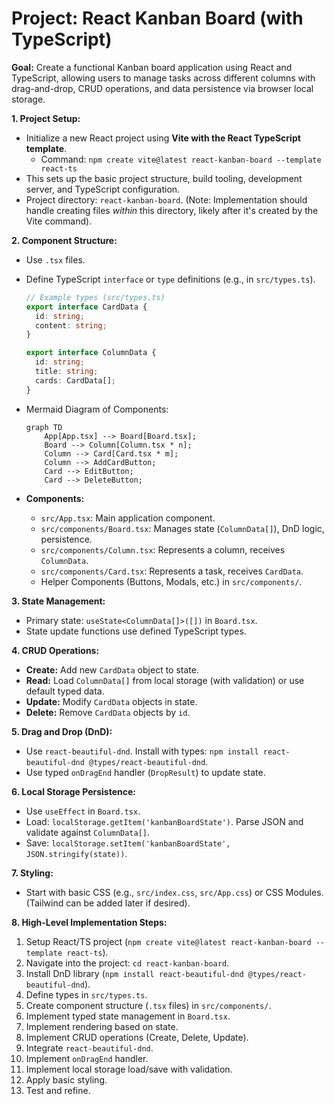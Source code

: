 # Project: React Kanban Board (with TypeScript)

**Goal:** Create a functional Kanban board application using React and TypeScript, allowing users to manage tasks across different columns with drag-and-drop, CRUD operations, and data persistence via browser local storage.

**1. Project Setup:**

*   Initialize a new React project using **Vite with the React TypeScript template**.
    *   Command: `npm create vite@latest react-kanban-board --template react-ts`
*   This sets up the basic project structure, build tooling, development server, and TypeScript configuration.
*   Project directory: `react-kanban-board`. (Note: Implementation should handle creating files *within* this directory, likely after it's created by the Vite command).

**2. Component Structure:**

*   Use `.tsx` files.
*   Define TypeScript `interface` or `type` definitions (e.g., in `src/types.ts`).

    ```typescript
    // Example types (src/types.ts)
    export interface CardData {
      id: string;
      content: string;
    }

    export interface ColumnData {
      id: string;
      title: string;
      cards: CardData[];
    }
    ```

*   Mermaid Diagram of Components:
    ```mermaid
    graph TD
        App[App.tsx] --> Board[Board.tsx];
        Board --> Column[Column.tsx * n];
        Column --> Card[Card.tsx * m];
        Column --> AddCardButton;
        Card --> EditButton;
        Card --> DeleteButton;
    ```

*   **Components:**
    *   `src/App.tsx`: Main application component.
    *   `src/components/Board.tsx`: Manages state (`ColumnData[]`), DnD logic, persistence.
    *   `src/components/Column.tsx`: Represents a column, receives `ColumnData`.
    *   `src/components/Card.tsx`: Represents a task, receives `CardData`.
    *   Helper Components (Buttons, Modals, etc.) in `src/components/`.

**3. State Management:**

*   Primary state: `useState<ColumnData[]>([])` in `Board.tsx`.
*   State update functions use defined TypeScript types.

**4. CRUD Operations:**

*   **Create:** Add new `CardData` object to state.
*   **Read:** Load `ColumnData[]` from local storage (with validation) or use default typed data.
*   **Update:** Modify `CardData` objects in state.
*   **Delete:** Remove `CardData` objects by `id`.

**5. Drag and Drop (DnD):**

*   Use `react-beautiful-dnd`. Install with types: `npm install react-beautiful-dnd @types/react-beautiful-dnd`.
*   Use typed `onDragEnd` handler (`DropResult`) to update state.

**6. Local Storage Persistence:**

*   Use `useEffect` in `Board.tsx`.
*   Load: `localStorage.getItem('kanbanBoardState')`. Parse JSON and validate against `ColumnData[]`.
*   Save: `localStorage.setItem('kanbanBoardState', JSON.stringify(state))`.

**7. Styling:**

*   Start with basic CSS (e.g., `src/index.css`, `src/App.css`) or CSS Modules. (Tailwind can be added later if desired).

**8. High-Level Implementation Steps:**

1.  Setup React/TS project (`npm create vite@latest react-kanban-board --template react-ts`).
2.  Navigate into the project: `cd react-kanban-board`.
3.  Install DnD library (`npm install react-beautiful-dnd @types/react-beautiful-dnd`).
4.  Define types in `src/types.ts`.
5.  Create component structure (`.tsx` files) in `src/components/`.
6.  Implement typed state management in `Board.tsx`.
7.  Implement rendering based on state.
8.  Implement CRUD operations (Create, Delete, Update).
9.  Integrate `react-beautiful-dnd`.
10. Implement `onDragEnd` handler.
11. Implement local storage load/save with validation.
12. Apply basic styling.
13. Test and refine.